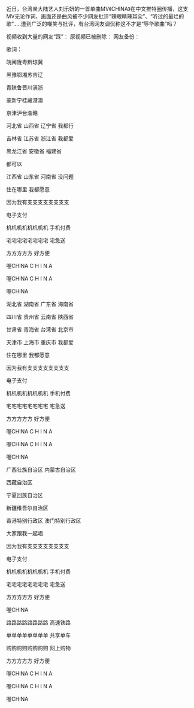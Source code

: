 近日，台湾亲大陆艺人刘乐妍的一首单曲MV《CHINA》在中文推特圈传播，这支MV无论作词、画面还是曲风被不少网友批评“辣眼睛辣耳朵”、“听过的最烂的歌”&#8230;..遭到广泛的嘲笑与批评，有台湾网友调侃称这不才是“辱华歌曲”吗？

视频收到大量的网友“踩”： 原视频已被删除： 网友备份： 

歌词：

皖闽陇粤黔琼冀

黑豫鄂湘苏吉辽

青陕鲁晋川滇浙

蒙新宁桂藏港澳

京津沪台渝赣

河北省 山西省 辽宁省 我都行

吉林省 江苏省 浙江省 我都爱

黑龙江省 安徽省 福建省

都可以

江西省 山东省 河南省 没问题

住在哪里 我都愿意

因为我有支支支支支支支支

电子支付

机机机机机机机机 手机付费

宅宅宅宅宅宅宅宅 宅急送

方方方方方 好方便

喔CHINA C H I N A

喔CHINA C H I N A

喔CHINA

湖北省 湖南省 广东省 海南省

四川省 贵州省 云南省 陕西省

甘肃省 青海省 台湾省 北京市

天津市 上海市 重庆市 我都爱

住在哪里 我都愿意

因为我有支支支支支支支支

电子支付

机机机机机机机机 手机付费

宅宅宅宅宅宅宅宅 宅急送

方方方方方 好方便

喔CHINA C H I N A

喔CHINA C H I N A

喔CHINA

广西壮族自治区 内蒙古自治区

西藏自治区

宁夏回族自治区

新疆维吾尔自治区

香港特别行政区 澳门特别行政区

大家跟我一起唱

因为我有支支支支支支支支

电子支付

机机机机机机机机 手机付费

宅宅宅宅宅宅宅宅 宅急送

方方方方方 好方便

喔CHINA

路路路路路路路路 高速铁路

单单单单单单单单 共享单车

购购购购购购购购 网上购物

方方方方方 好方便

喔CHINA C H I N A

喔CHINA C H I N A

喔CHINA


